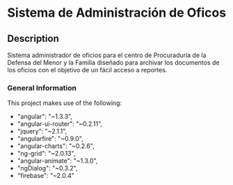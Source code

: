 # Sistema de Administración de Oficos


## Description

Sistema administrador de oficios para el centro de Procuraduría de la Defensa del Menor y la Familia diseñado para archivar los documentos de los oficios con el objetivo de un fácil acceso a reportes.


### General Information

This project makes use of the following:

- "angular": "~1.3.3",
- "angular-ui-router": "~0.2.11",
- "jquery": "~2.1.1",
- "angularfire": "~0.9.0",
- "angular-charts": "~0.2.6",
- "ng-grid": "~2.0.13",
- "angular-animate": "~1.3.0",
- "ngDialog": "~0.3.2",
- "firebase": "~2.0.4"

